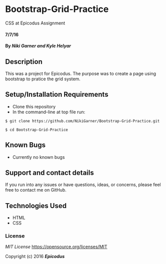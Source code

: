 # Bootstrap-Grid-Practice
CSS at Epicodus Assignment
#### 7/7/16

#### By _**Niki Garner and Kyle Helyar**_

## Description
This was a project for Epicodus. The purpose was to create a page using bootstrap to pratice the grid system.
## Setup/Installation Requirements

* Clone this repository
* In the command-line at top file run:
```
$ git clone https://github.com/NikiGarner/Bootstrap-Grid-Practice.git
```
```
$ cd Bootstrap-Grid-Practice
```

## Known Bugs

* Currently no known bugs

## Support and contact details

If you run into any issues or have questions, ideas, or concerns, please feel free to contact me on GitHub.

## Technologies Used

* HTML
* CSS


### License

*MIT License*
<a href="https://opensource.org/licenses/MIT">https://opensource.org/licenses/MIT</a>

Copyright (c) 2016 **_Epicodus_**

